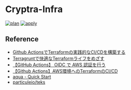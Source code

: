 # Cryptra-Infra

[![plan](https://github.com/XxxKMSxxX/Cryptra-Infra/actions/workflows/plan.yml/badge.svg)](https://github.com/XxxKMSxxX/Cryptra-Infra/actions/workflows/plan.yml)
[![apply](https://github.com/XxxKMSxxX/Cryptra-Infra/actions/workflows/apply.yml/badge.svg)](https://github.com/XxxKMSxxX/Cryptra-Infra/actions/workflows/apply.yml)

## Reference

- [Github ActionsでTerraformの実践的なCI/CDを構築する](https://qiita.com/tak0203753/items/7f41c38202c87aaceab4)
- [Terragruntで快適なTerraformライフをめざす](https://developers.freee.co.jp/entry/terragrunt-basics)
- [【GitHub Actions】 OIDC で AWS 認証を行う](https://zenn.dev/yn26/articles/df05547c44b379)
- [【Github Actions】AWS環境へのTerraformのCI/CD](https://zenn.dev/yn26/articles/3429b834bb0e42)
- [aqua - Quick Start](https://aquaproj.github.io/docs/tutorial)
- [particuleio/teks](https://github.com/particuleio/teks)
